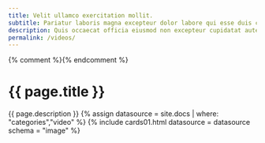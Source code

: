 ```yaml
---
title: Velit ullamco exercitation mollit.
subtitle: Pariatur laboris magna excepteur dolor labore qui esse duis culpa mollit adipisicing fugiat commodo occaecat.
description: Quis occaecat officia eiusmod non excepteur cupidatat aute ea enim adipisicing officia nostrud.Pariatur reprehenderit est ullamco veniam occaecat ipsum eu tempor quis ad aliqua tempor sint.
permalink: /videos/
---
```


{% comment %}<!-- v1.2.121 pages/collections/videos.md-->{% endcomment %}

# {{ page.title }} 

{{ page.description }}
{% assign datasource = site.docs | where: "categories","video" %}
{% include cards01.html datasource = datasource schema = "image" %}